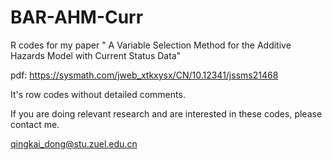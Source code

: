 # BAR-AHM-Curr
R codes for my paper " A Variable Selection Method for the Additive Hazards Model with Current Status Data"

pdf: https://sysmath.com/jweb_xtkxysx/CN/10.12341/jssms21468

It's row codes without detailed comments.

If you are doing relevant research and are interested in these codes, please contact me.

qingkai_dong@stu.zuel.edu.cn
